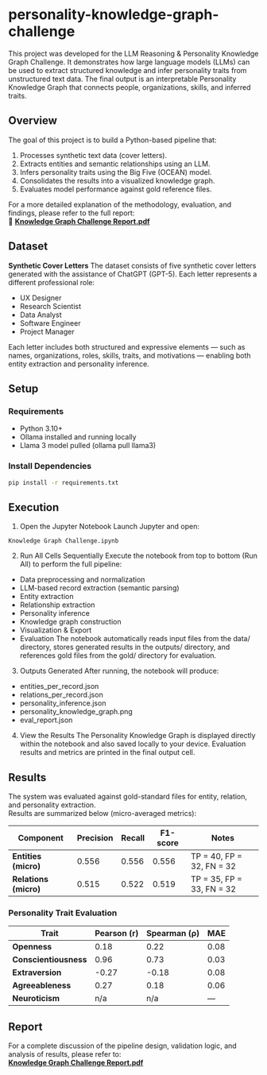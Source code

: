 # personality-knowledge-graph-challenge
This project was developed for the LLM Reasoning & Personality Knowledge Graph Challenge. It demonstrates how large language models (LLMs) can be used to extract structured knowledge and infer personality traits from unstructured text data. The final output is an interpretable Personality Knowledge Graph that connects people, organizations, skills, and inferred traits.

## Overview
The goal of this project is to build a Python-based pipeline that:
1. Processes synthetic text data (cover letters).
2. Extracts entities and semantic relationships using an LLM.
3. Infers personality traits using the Big Five (OCEAN) model.
4. Consolidates the results into a visualized knowledge graph.
5. Evaluates model performance against gold reference files.

For a more detailed explanation of the methodology, evaluation, and findings, please refer to the full report:  
📄 **[Knowledge Graph Challenge Report.pdf](Knowledge%20Graph%20Challenge%20Report.pdf)**

## Dataset
**Synthetic Cover Letters**
The dataset consists of five synthetic cover letters generated with the assistance of ChatGPT (GPT-5).
Each letter represents a different professional role:
- UX Designer
- Research Scientist
- Data Analyst
- Software Engineer
- Project Manager
  
Each letter includes both structured and expressive elements — such as names, organizations, roles, skills, traits, and motivations — enabling both entity extraction and personality inference.

## Setup
### Requirements
- Python 3.10+
- Ollama installed and running locally
- Llama 3 model pulled (ollama pull llama3)
### Install Dependencies
```bash
pip install -r requirements.txt
```

## Execution
1. Open the Jupyter Notebook
Launch Jupyter and open:
```
Knowledge Graph Challenge.ipynb
```
2. Run All Cells Sequentially
Execute the notebook from top to bottom (Run All) to perform the full pipeline:
- Data preprocessing and normalization
- LLM-based record extraction (semantic parsing)
- Entity extraction
- Relationship extraction
- Personality inference
- Knowledge graph construction
- Visualization & Export
- Evaluation
The notebook automatically reads input files from the data/ directory, stores generated results in the outputs/ directory, and references gold files from the gold/ directory for evaluation.

3. Outputs Generated
After running, the notebook will produce:
- entities_per_record.json
- relations_per_record.json
- personality_inference.json
- personality_knowledge_graph.png
- eval_report.json

4. View the Results
The Personality Knowledge Graph is displayed directly within the notebook and also saved locally to your device.
Evaluation results and metrics are printed in the final output cell.

## Results
The system was evaluated against gold-standard files for entity, relation, and personality extraction.  
Results are summarized below (micro-averaged metrics):

| Component | Precision | Recall | F1-score | Notes |
|------------|------------|---------|-----------|--------|
| **Entities (micro)** | 0.556 | 0.556 | 0.556 | TP = 40, FP = 32, FN = 32 |
| **Relations (micro)** | 0.515 | 0.522 | 0.519 | TP = 35, FP = 33, FN = 32 |

### Personality Trait Evaluation
| Trait | Pearson (r) | Spearman (ρ) | MAE |
|-------|--------------|---------------|------|
| **Openness** | 0.18 | 0.22 | 0.08 |
| **Conscientiousness** | 0.96 | 0.73 | 0.03 |
| **Extraversion** | -0.27 | -0.18 | 0.08 |
| **Agreeableness** | 0.27 | 0.18 | 0.06 |
| **Neuroticism** | n/a | n/a | — |

## Report
For a complete discussion of the pipeline design, validation logic, and analysis of results, please refer to:  
**[Knowledge Graph Challenge Report.pdf](Knowledge%20Graph%20Challenge%20Report.pdf)**
